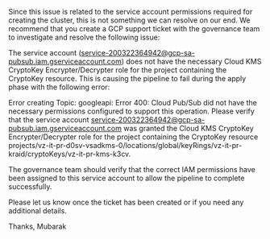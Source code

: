 Since this issue is related to the service account permissions required for creating the cluster, this is not something we can resolve on our end. We recommend that you create a GCP support ticket with the governance team to investigate and resolve the following issue:

The service account (service-200322364942@gcp-sa-pubsub.iam.gserviceaccount.com) does not have the necessary Cloud KMS CryptoKey Encrypter/Decrypter role for the project containing the CryptoKey resource. This is causing the pipeline to fail during the apply phase with the following error:

Error creating Topic: googleapi: Error 400: Cloud Pub/Sub did not have the necessary permissions configured to support this operation. Please verify that the service account service-200322364942@gcp-sa-pubsub.iam.gserviceaccount.com was granted the Cloud KMS CryptoKey Encrypter/Decrypter role for the project containing the CryptoKey resource projects/vz-it-pr-d0sv-vsadkms-0/locations/global/keyRings/vz-it-pr-kraid/cryptoKeys/vz-it-pr-kms-k3cv.

The governance team should verify that the correct IAM permissions have been assigned to this service account to allow the pipeline to complete successfully.

Please let us know once the ticket has been created or if you need any additional details.

Thanks,
Mubarak
